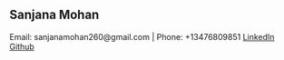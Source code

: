 <link href="https://cdn.jsdelivr.net/npm/bootstrap@5.3.8/dist/css/bootstrap.min.css" rel="stylesheet" integrity="sha384-sRIl4kxILFvY47J16cr9ZwB07vP4J8+LH7qKQnuqkuIAvNWLzeN8tE5YBujZqJLB" crossorigin="anonymous">
<h2>Sanjana Mohan</h2>
Email: sanjanamohan260@gmail.com | Phone: +13476809851
<a href="https://www.linkedin.com/in/sanjana-mohan-8113411ba/">LinkedIn</a>
<a href="https://github.com/sanjana260">Github</a>
